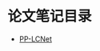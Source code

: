 # 论文笔记目录



- [PP-LCNet](https://github.com/DXDu17/PapersReading/blob/master/PaddleClasDocs/models/PP-LCNet.md) 



